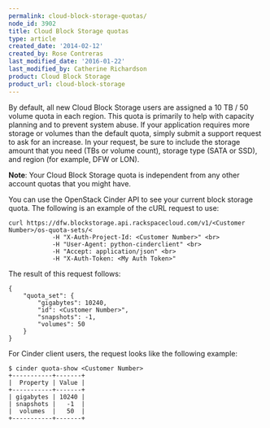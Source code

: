 ```yaml
---
permalink: cloud-block-storage-quotas/
node_id: 3902
title: Cloud Block Storage quotas
type: article
created_date: '2014-02-12'
created_by: Rose Contreras
last_modified_date: '2016-01-22'
last_modified_by: Catherine Richardson
product: Cloud Block Storage
product_url: cloud-block-storage
---
```


By default, all new Cloud Block Storage users are assigned a 10 TB / 50
volume quota in each region. This quota is primarily to help with
capacity planning and to prevent system abuse. If your application
requires more storage or volumes than the default quota, simply submit a
support request to ask for an increase. In your request, be sure to
include the storage amount that you need (TBs or volume count), storage
type (SATA or SSD), and region (for example, DFW or LON).

**Note**: Your Cloud Block Storage quota is independent from any other
account quotas that you might have.

You can use the OpenStack Cinder API to see your current block storage
quota. The following is an example of the cURL request to use:

    curl https://dfw.blockstorage.api.rackspacecloud.com/v1/<Customer Number>/os-quota-sets/<
                -H "X-Auth-Project-Id: <Customer Number>" <br>
                -H "User-Agent: python-cinderclient" <br>
                -H "Accept: application/json" <br>
                -H "X-Auth-Token: <My Auth Token>"

The result of this request follows:

    {
        "quota_set": {
            "gigabytes": 10240,
            "id": <Customer Number>",
            "snapshots": -1,
            "volumes": 50
        }
    }

For Cinder client users, the request looks like the following example:

    $ cinder quota-show <Customer Number>
    +-----------+-------+
    |  Property | Value |
    +-----------+-------+
    | gigabytes | 10240 |
    | snapshots |   -1  |
    |  volumes  |   50  |
    +-----------+-------+
